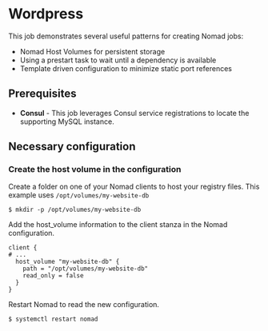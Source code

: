 # Wordpress

This job demonstrates several useful patterns for creating Nomad jobs:

- Nomad Host Volumes for persistent storage
- Using a prestart task to wait until a dependency is available
- Template driven configuration to minimize static port references

## Prerequisites

- **Consul** - This job leverages Consul service registrations to locate the
  supporting MySQL instance.

## Necessary configuration

### Create the host volume in the configuration

Create a folder on one of your Nomad clients to host your registry files. This
example uses `/opt/volumes/my-website-db`

```shell-session
$ mkdir -p /opt/volumes/my-website-db
```

Add the host_volume information to the client stanza in the Nomad configuration.

```hcl
client {
# ...
  host_volume "my-website-db" {
    path = "/opt/volumes/my-website-db"
    read_only = false
  }
}
```

Restart Nomad to read the new configuration.

```shell-session
$ systemctl restart nomad
```


